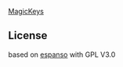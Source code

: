 [MagicKeys](https://github.com/zsszatmari/MagicKeys)

## License

based on [espanso](https://github.com/federico-terzi/espanso) with GPL V3.0